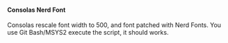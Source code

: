 #### Consolas Nerd Font
Consolas rescale font width to 500, and font patched with Nerd Fonts.
You use Git Bash/MSYS2 execute the script, it should works.
